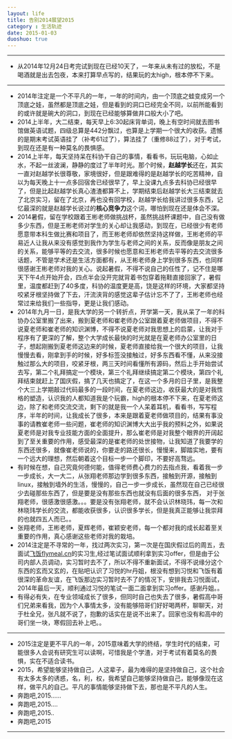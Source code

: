 ```yaml
---
layout: life
title: 告别2014展望2015
category : 生活轨迹
date: 2015-01-03
duoshuo: true
---
```


------------

* 从2014年12月24日考完试到现在已经10天了，一年来从未有过的放松，不是喝酒就是出去包夜，本来打算早点写的，结果玩的太high，根本停不下来。

-------------

* 2014年注定是一个不平凡的一年，一年的时间内，由一个顶底之蛙变成另一个顶底之娃，虽然都是顶底之娃，但是看到的洞口已经完全不同，以前所能看到的或许就是碗大的洞口，到现在已经能够算做井口般大小了吧。
* 2014上半年，大二结束，每天早上6:30起床背单词，晚上有空时间就去图书馆做英语试题，四级总算是442分飘过，也算是上学期一个很大的收获。遗憾的是期末考试英语挂了（补考61过了），算法挂了（重修88过了），对于考试，到现在还是有一种莫名的畏惧感。
* 2014上半年，每天坚持呆在科协干自己的事情，看看书，玩玩电脑，心如止水，不起一丝波澜，静静的度过了半年时光。那个时候，**赵越学长**还在，其实一直对赵越学长很尊敬，家境很好，但是跟难得的是赵越学长的吃苦精神，自以为每天晚上十一点多回宿舍已经很早了，早上没课九点多去科协已经很早了，但是比起赵越学长真心渣渣都算不上，学期结束后赵越学长大三结束就去了北京实习，留在了北京，再也没有回学校，赵越学长给我讲过很多东西，记忆最深的就是赵越学长说过的**核心竞争力**这个词，哪怕到现在还是体会不深。
* 2014暑假，留在学校跟着王彬老师做挑战杯，虽然挑战杯课题中，自己没有做多少东西，但是王彬老师对学生的关心却让我感动，到现在，已经很少有老师愿意带本科生做比赛和项目了，而王彬老师却依然坚持这样做，王彬老师的平易近人让我从来没有感觉到我作为学生与老师之间的关系，反而像是朋友之间的关系，能够平等的去交流，很多时候也愿意和王彬老师去平等的去交流很多话题，不管是学术还是生活方面都有，从王彬老师身上学到很多东西，也同样很感谢王彬老师对我的关心。说起暑假，不得不说自己的任性了，记不住是哪天下午4点开始开会，四点半会没开完就背着书包穿着拖鞋直接回家了，暑假里，温度都赶到了40多度，科协的温度更是高，饶是这样的环境，大家都坚持咬紧牙根坚持做了下去，汗流浃背的感觉这辈子估计忘不了了，王彬老师也经常过来给我们一些指导，更是让我们感动。
* 2014年九月一日，是我大学的另一个转折点，开学第一天，我从呆了一年的科协办公室里搬了出来，搬到夏老师和崔老师办公室跟着夏老师做项目，不得不说夏老师和崔老师的知识渊博，不得不说夏老师对我思想上的启蒙，让我对于程序有了更深的了解，整个大学成长最快的时光就是在夏老师办公室里的日子，想起刚搬到夏老师这边来的时候，夏老师直接给我一个很大的项目，让我慢慢去看，刚拿到手的时候，好多标签没接触过，好多东西看不懂，从来没接触过那么大的项目，咬紧牙根，两三天时间看懂所有源码，然后上手开始尝试去写，第二个礼拜搞定一个模块，第三个礼拜继续搞定第二个模块，第四个礼拜结束就赶上了国庆假，搞了几天也搞定了，在这一个多月的日子里，是我整个大三上学期敲过代码最多的一段时间，在夏老师这边，收获最大的是对我性格的塑造，认识我的人都知道我是个玩霸，high的根本停不下来，在夏老师这边，除了和老师交流交流，剩下的就是我一个人呆着耳机，看看书，写写程序，半年的时间，让我成长了很多，本来是跟着夏老师做项目的，结果有事没事的请教崔老师一些问题，崔老师的知识渊博大大出乎我的预料之外，如果说夏老师是对我专业技能方面的全面提升，那么崔老师是对我整个眼界的开阔起到了至关重要的作用，感受最深的是崔老师的处世接物，让我知道了我要学的东西还很多，就像崔老师说的，你要走的路还很长，慢慢来，脚踏实地，要有一个远大的理想，然后朝着这个目标一步一个脚印，不要好高骛远。
* 有时候在想，自己究竟何德何能，值得老师费心费力的去指点我，看着我一步一步成长，大一大二，从张翔老师那边学到很多东西，接触到开源，接触到linux，接触到墙外的生活，慢慢的，自己一步一步成长，虽然现在自己已经很少去碰那些东西了，但是要是没有那些东西也就没有后面的很多东西， 对于张翔老师，很感激很感激。。。要是没有张翔老师，就不会认识林晓玮，每一次和林晓玮学长的交流，都能收获很多，认识很多学长，但是我真正能够让我崇拜的也就四五人而已。。
* 张翔老师，王彬老师，夏辉老师，崔颖安老师，每一个都对我的成长起着至关重要的作用，真心感谢这些老师对我的栽培。
* 2014注定是不寻常的一年，找过两次实习，第一次是在国庆假过后的周五，去面试[飞饭flymeal.cn](http://flymeal.cn)的实习生,经过笔试面试顺利拿到实习offer，但是由于公司内部人员调动，实习暂时去不了，所以不得不重新面试，不得不说缘分这个东西的玄而又玄的，在贴吧认识了习悦的hr丹姐，根没有想到习悦和飞饭有着很深的革命友谊，在飞饭那边实习暂时去不了的情况下，安排我去习悦面试，2014年最后一天，顺利通过习悦的笔试一面二面拿到实习offer。感谢丹姐。。
* 有得必有失，在专业领域成长了很多，但同时自己也失去了很多，暑假高中哥们兄弟来看我，因为个人事情太多，没有能够陪哥们好好喝两杯，聊聊天，对于杜全兄，张凡就不说了，抱歉的话实在是说不出来了。回家也没有和高中的哥们坐一块，寒假回去补上吧。。

-------------------

* 2015注定是更不平凡的一年，2015意味着大学的终结，学生时代的结束，可能很多人会说有研究生可以读啊，可惜我是个学渣，对于考试有着莫名的畏惧，实在不适合读书。
* 2015，希望能够坚持做自己，人这辈子，最为难得的是坚持做自己，这个社会有太多太多的诱惑，名，利，权，我希望自己能够坚持做自己，能够像现在这样，做平凡的自己。平凡的事情能够坚持做下去，那也是不平凡的人生。
* 奔跑吧,2015......
* 奔跑吧,2015....
* 奔跑吧,2015..
* 奔跑吧,2015

-------------------